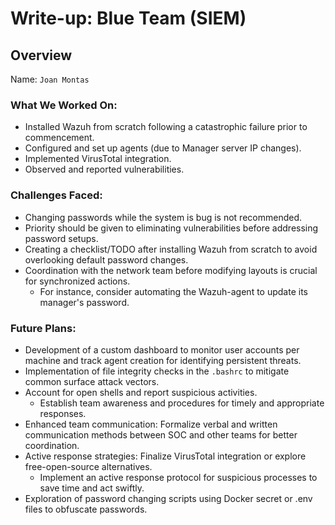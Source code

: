 # Write-up: Blue Team (SIEM)

## Overview
Name: `Joan Montas`

### What We Worked On:
- Installed Wazuh from scratch following a catastrophic failure prior to commencement.
- Configured and set up agents (due to Manager server IP changes).
- Implemented VirusTotal integration.
- Observed and reported vulnerabilities.

### Challenges Faced:
- Changing passwords while the system is bug is not recommended.
- Priority should be given to eliminating vulnerabilities before addressing password setups.
- Creating a checklist/TODO after installing Wazuh from scratch to avoid overlooking default password changes.
- Coordination with the network team before modifying layouts is crucial for synchronized actions.
  - For instance, consider automating the Wazuh-agent to update its manager's password.

### Future Plans:
- Development of a custom dashboard to monitor user accounts per machine and track agent creation for identifying persistent threats.
- Implementation of file integrity checks in the `.bashrc` to mitigate common surface attack vectors.
- Account for open shells and report suspicious activities.
  - Establish team awareness and procedures for timely and appropriate responses.
- Enhanced team communication: Formalize verbal and written communication methods between SOC and other teams for better coordination.
- Active response strategies: Finalize VirusTotal integration or explore free-open-source alternatives.
  - Implement an active response protocol for suspicious processes to save time and act swiftly.
- Exploration of password changing scripts using Docker secret or .env files to obfuscate passwords.

